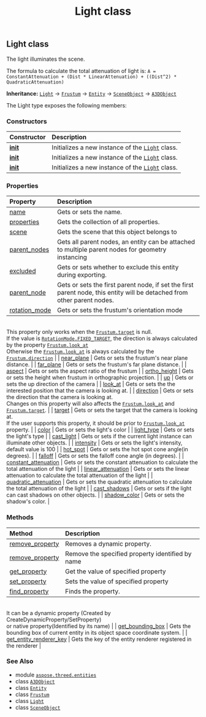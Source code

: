﻿---
title: Light class
second_title: Aspose.3D for Python via .NET API References
description: 
type: docs
weight: 150
url: /aspose.threed.entities/light/
is_root: false
---

## Light class

The light illuminates the scene.




The formula to calculate the total attenuation of light is:
`A = ConstantAttenuation + (Dist * LinearAttenuation) + ((Dist^2) * QuadraticAttenuation)`



**Inheritance:** [`Light`](/3d/python-net/aspose.threed.entities/light) → 
[`Frustum`](/3d/python-net/aspose.threed.entities/frustum) → 
[`Entity`](/3d/python-net/aspose.threed/entity) → 
[`SceneObject`](/3d/python-net/aspose.threed/sceneobject) → 
[`A3DObject`](/3d/python-net/aspose.threed/a3dobject)



The Light type exposes the following members:

### Constructors
| Constructor | Description |
| :- | :- |
| [__init__](/3d/python-net/aspose.threed.entities/light/__init__/#) | Initializes a new instance of the [`Light`](/3d/python-net/aspose.threed.entities/light) class. |
| [__init__](/3d/python-net/aspose.threed.entities/light/__init__/#str) | Initializes a new instance of the [`Light`](/3d/python-net/aspose.threed.entities/light) class. |
| [__init__](/3d/python-net/aspose.threed.entities/light/__init__/#str-aspose.threed.entities.LightType) | Initializes a new instance of the [`Light`](/3d/python-net/aspose.threed.entities/light) class. |


### Properties
| Property | Description |
| :- | :- |
| [name](/3d/python-net/aspose.threed.entities/light/name) | Gets or sets the name. |
| [properties](/3d/python-net/aspose.threed.entities/light/properties) | Gets the collection of all properties. |
| [scene](/3d/python-net/aspose.threed.entities/light/scene) | Gets the scene that this object belongs to |
| [parent_nodes](/3d/python-net/aspose.threed.entities/light/parent_nodes) | Gets all parent nodes, an entity can be attached to multiple parent nodes for geometry instancing |
| [excluded](/3d/python-net/aspose.threed.entities/light/excluded) | Gets or sets whether to exclude this entity during exporting. |
| [parent_node](/3d/python-net/aspose.threed.entities/light/parent_node) | Gets or sets the first parent node, if set the first parent node, this entity will be detached from other parent nodes. |
| [rotation_mode](/3d/python-net/aspose.threed.entities/light/rotation_mode) | Gets or sets the frustum's orientation mode<br/>This property only works when the [`Frustum.target`](/3d/python-net/aspose.threed.entities/frustum#target) is null.<br/>If the value is [`RotationMode.FIXED_TARGET`](/3d/python-net/aspose.threed.entities/rotationmode#FIXED_TARGET), the direction is always calculated by the property [`Frustum.look_at`](/3d/python-net/aspose.threed.entities/frustum#look_at)<br/>Otherwise the [`Frustum.look_at`](/3d/python-net/aspose.threed.entities/frustum#look_at) is always calculated by the [`Frustum.direction`](/3d/python-net/aspose.threed.entities/frustum#direction) |
| [near_plane](/3d/python-net/aspose.threed.entities/light/near_plane) | Gets or sets the frustum's near plane distance. |
| [far_plane](/3d/python-net/aspose.threed.entities/light/far_plane) | Gets or sets the frustum's far plane distance. |
| [aspect](/3d/python-net/aspose.threed.entities/light/aspect) | Gets or sets the aspect ratio of the frustum |
| [ortho_height](/3d/python-net/aspose.threed.entities/light/ortho_height) | Gets or sets the height when frustum in orthographic projection. |
| [up](/3d/python-net/aspose.threed.entities/light/up) | Gets or sets the up direction of the camera |
| [look_at](/3d/python-net/aspose.threed.entities/light/look_at) | Gets or sets the the interested position that the camera is looking at. |
| [direction](/3d/python-net/aspose.threed.entities/light/direction) | Gets or sets the direction that the camera is looking at.<br/>Changes on this property will also affects the [`Frustum.look_at`](/3d/python-net/aspose.threed.entities/frustum#look_at) and [`Frustum.target`](/3d/python-net/aspose.threed.entities/frustum#target). |
| [target](/3d/python-net/aspose.threed.entities/light/target) | Gets or sets the target that the camera is looking at.<br/>If the user supports this property, it should be prior to [`Frustum.look_at`](/3d/python-net/aspose.threed.entities/frustum#look_at) property. |
| [color](/3d/python-net/aspose.threed.entities/light/color) | Gets or sets the light's color |
| [light_type](/3d/python-net/aspose.threed.entities/light/light_type) | Gets or sets the light's type |
| [cast_light](/3d/python-net/aspose.threed.entities/light/cast_light) | Gets or sets if the current light instance can illuminate other objects. |
| [intensity](/3d/python-net/aspose.threed.entities/light/intensity) | Gets or sets the light's intensity, default value is 100 |
| [hot_spot](/3d/python-net/aspose.threed.entities/light/hot_spot) | Gets or sets the hot spot cone angle(in degrees). |
| [falloff](/3d/python-net/aspose.threed.entities/light/falloff) | Gets or sets the falloff cone angle (in degrees). |
| [constant_attenuation](/3d/python-net/aspose.threed.entities/light/constant_attenuation) | Gets or sets the constant attenuation to calculate the total attenuation of the light |
| [linear_attenuation](/3d/python-net/aspose.threed.entities/light/linear_attenuation) | Gets or sets the linear attenuation to calculate the total attenuation of the light |
| [quadratic_attenuation](/3d/python-net/aspose.threed.entities/light/quadratic_attenuation) | Gets or sets the quadratic attenuation to calculate the total attenuation of the light |
| [cast_shadows](/3d/python-net/aspose.threed.entities/light/cast_shadows) | Gets or sets if the light can cast shadows on other objects. |
| [shadow_color](/3d/python-net/aspose.threed.entities/light/shadow_color) | Gets or sets the shadow's color. |


### Methods
| Method | Description |
| :- | :- |
| [remove_property](/3d/python-net/aspose.threed.entities/light/remove_property/#aspose.threed.Property) | Removes a dynamic property. |
| [remove_property](/3d/python-net/aspose.threed.entities/light/remove_property/#str) | Remove the specified property identified by name |
| [get_property](/3d/python-net/aspose.threed.entities/light/get_property/#str) | Get the value of specified property |
| [set_property](/3d/python-net/aspose.threed.entities/light/set_property/#str-any) | Sets the value of specified property |
| [find_property](/3d/python-net/aspose.threed.entities/light/find_property/#str) | Finds the property.<br/>It can be a dynamic property (Created by CreateDynamicProperty/SetProperty) <br/>or native property(Identified by its name) |
| [get_bounding_box](/3d/python-net/aspose.threed.entities/light/get_bounding_box/#) | Gets the bounding box of current entity in its object space coordinate system. |
| [get_entity_renderer_key](/3d/python-net/aspose.threed.entities/light/get_entity_renderer_key/#) | Gets the key of the entity renderer registered in the renderer |



### See Also
* module [`aspose.threed.entities`](..)
* class [`A3DObject`](/3d/python-net/aspose.threed/a3dobject)
* class [`Entity`](/3d/python-net/aspose.threed/entity)
* class [`Frustum`](/3d/python-net/aspose.threed.entities/frustum)
* class [`Light`](/3d/python-net/aspose.threed.entities/light)
* class [`SceneObject`](/3d/python-net/aspose.threed/sceneobject)
